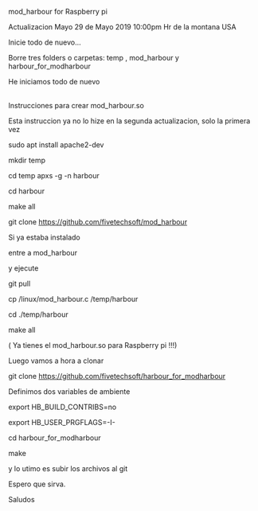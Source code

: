 mod_harbour for Raspberry pi

Actualizacion Mayo 29 de Mayo 2019 10:00pm Hr de la montana USA

Inicie todo de nuevo...

Borre tres folders o carpetas: temp ,  mod_harbour y  harbour_for_modharbour

He iniciamos todo de nuevo

<br>Instrucciones para crear mod_harbour.so</br>

Esta instruccion ya no lo hize en la segunda actualizacion, solo la primera vez

sudo apt install apache2-dev

mkdir temp

cd temp
apxs -g -n harbour

cd harbour

make all

git clone https://github.com/fivetechsoft/mod_harbour

Si ya estaba instalado

entre a mod_harbour 

y ejecute 

git pull

cp  /linux/mod_harbour.c /temp/harbour 

cd ./temp/harbour

make all

( Ya tienes el mod_harbour.so para Raspberry pi !!!)

Luego vamos a hora a clonar 

git clone https://github.com/fivetechsoft/harbour_for_modharbour

Definimos dos variables de ambiente

export HB_BUILD_CONTRIBS=no

export HB_USER_PRGFLAGS=-I-

cd harbour_for_modharbour

make

y lo utimo es subir los archivos al git

Espero que sirva.

Saludos










